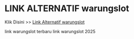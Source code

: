 # LINK ALTERNATIF warungslot

Klik Disini >> <a href="https://linksto.pages.dev/">Link Alternatif warungslot </a>

link warungslot terbaru
link warungslot 2025